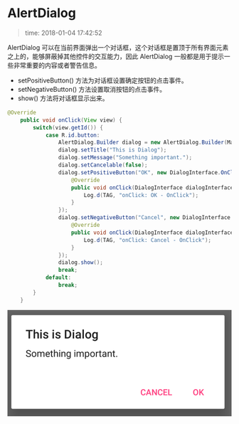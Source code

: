 # AlertDialog
>time: 2018-01-04 17:42:52

AlertDialog 可以在当前界面弹出一个对话框，这个对话框是置顶于所有界面元素之上的，能够屏蔽掉其他控件的交互能力，因此 AlertDialog 一般都是用于提示一些非常重要的内容或者警告信息。

* setPositiveButton() 方法为对话框设置确定按钮的点击事件。  
* setNegativeButton() 方法设置取消按钮的点击事件。  
* show() 方法将对话框显示出来。

```java
@Override
    public void onClick(View view) {
        switch(view.getId()) {
            case R.id.button:
                AlertDialog.Builder dialog = new AlertDialog.Builder(MainActivity.this);
                dialog.setTitle("This is Dialog");
                dialog.setMessage("Something important.");
                dialog.setCancelable(false);
                dialog.setPositiveButton("OK", new DialogInterface.OnClickListener() {
                    @Override
                    public void onClick(DialogInterface dialogInterface, int which) {
                        Log.d(TAG, "onClick: OK - OnClick");
                    }
                });
                dialog.setNegativeButton("Cancel", new DialogInterface.OnClickListener() {
                    @Override
                    public void onClick(DialogInterface dialogInterface, int i) {
                        Log.d(TAG, "onClick: Cancel - OnClick");
                    }
                });
                dialog.show();
                break;
            default:
                break;
        }
    }
```

![AlertDialog](../.images/AlertDialog.png)